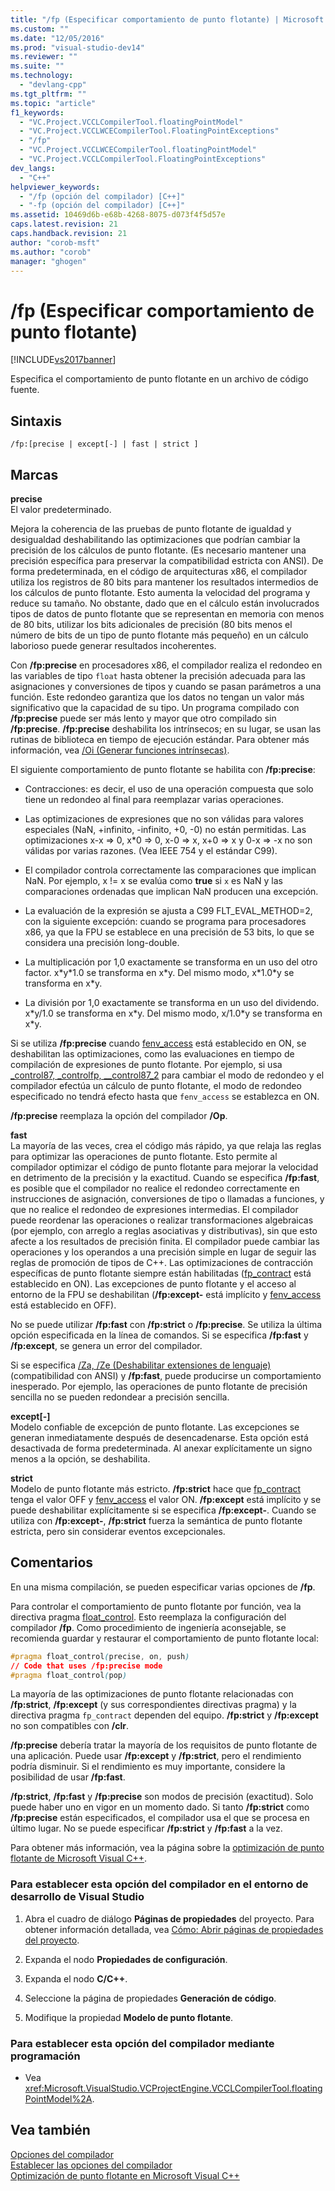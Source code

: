 ```yaml
---
title: "/fp (Especificar comportamiento de punto flotante) | Microsoft Docs"
ms.custom: ""
ms.date: "12/05/2016"
ms.prod: "visual-studio-dev14"
ms.reviewer: ""
ms.suite: ""
ms.technology: 
  - "devlang-cpp"
ms.tgt_pltfrm: ""
ms.topic: "article"
f1_keywords: 
  - "VC.Project.VCCLCompilerTool.floatingPointModel"
  - "VC.Project.VCCLWCECompilerTool.FloatingPointExceptions"
  - "/fp"
  - "VC.Project.VCCLWCECompilerTool.floatingPointModel"
  - "VC.Project.VCCLCompilerTool.FloatingPointExceptions"
dev_langs: 
  - "C++"
helpviewer_keywords: 
  - "/fp (opción del compilador) [C++]"
  - "-fp (opción del compilador) [C++]"
ms.assetid: 10469d6b-e68b-4268-8075-d073f4f5d57e
caps.latest.revision: 21
caps.handback.revision: 21
author: "corob-msft"
ms.author: "corob"
manager: "ghogen"
---
```

# /fp (Especificar comportamiento de punto flotante)
[!INCLUDE[vs2017banner](../../assembler/inline/includes/vs2017banner.md)]

Especifica el comportamiento de punto flotante en un archivo de código fuente.  
  
## Sintaxis  
  
```  
/fp:[precise | except[-] | fast | strict ]  
```  
  
## Marcas  
 **precise**  
 El valor predeterminado.  
  
 Mejora la coherencia de las pruebas de punto flotante de igualdad y desigualdad deshabilitando las optimizaciones que podrían cambiar la precisión de los cálculos de punto flotante. \(Es necesario mantener una precisión específica para preservar la compatibilidad estricta con ANSI\). De forma predeterminada, en el código de arquitecturas x86, el compilador utiliza los registros de 80 bits para mantener los resultados intermedios de los cálculos de punto flotante.  Esto aumenta la velocidad del programa y reduce su tamaño.  No obstante, dado que en el cálculo están involucrados tipos de datos de punto flotante que se representan en memoria con menos de 80 bits, utilizar los bits adicionales de precisión \(80 bits menos el número de bits de un tipo de punto flotante más pequeño\) en un cálculo laborioso puede generar resultados incoherentes.  
  
 Con **\/fp:precise** en procesadores x86, el compilador realiza el redondeo en las variables de tipo `float` hasta obtener la precisión adecuada para las asignaciones y conversiones de tipos y cuando se pasan parámetros a una función.  Este redondeo garantiza que los datos no tengan un valor más significativo que la capacidad de su tipo.  Un programa compilado con **\/fp:precise** puede ser más lento y mayor que otro compilado sin **\/fp:precise**.  **\/fp:precise** deshabilita los intrínsecos; en su lugar, se usan las rutinas de biblioteca en tiempo de ejecución estándar.  Para obtener más información, vea [\/Oi \(Generar funciones intrínsecas\)](../../build/reference/oi-generate-intrinsic-functions.md).  
  
 El siguiente comportamiento de punto flotante se habilita con **\/fp:precise**:  
  
-   Contracciones: es decir, el uso de una operación compuesta que solo tiene un redondeo al final para reemplazar varias operaciones.  
  
-   Las optimizaciones de expresiones que no son válidas para valores especiales \(NaN, \+infinito, \-infinito, \+0, \-0\) no están permitidas.  Las optimizaciones x\-x \=\> 0, x\*0 \=\> 0, x\-0 \=\> x, x\+0 \=\> x y 0\-x \=\> \-x no son válidas por varias razones. \(Vea IEEE 754 y el estándar C99\).  
  
-   El compilador controla correctamente las comparaciones que implican NaN.  Por ejemplo, x \!\= x se evalúa como **true** si `x` es NaN y las comparaciones ordenadas que implican NaN producen una excepción.  
  
-   La evaluación de la expresión se ajusta a C99 FLT\_EVAL\_METHOD\=2, con la siguiente excepción: cuando se programa para procesadores x86, ya que la FPU se establece en una precisión de 53 bits, lo que se considera una precisión long\-double.  
  
-   La multiplicación por 1,0 exactamente se transforma en un uso del otro factor.  x\*y\*1.0 se transforma en x\*y.  Del mismo modo, x\*1.0\*y se transforma en x\*y.  
  
-   La división por 1,0 exactamente se transforma en un uso del dividendo.  x\*y\/1.0 se transforma en x\*y.  Del mismo modo, x\/1.0\*y se transforma en x\*y.  
  
 Si se utiliza **\/fp:precise** cuando [fenv\_access](../../preprocessor/fenv-access.md) está establecido en ON, se deshabilitan las optimizaciones, como las evaluaciones en tiempo de compilación de expresiones de punto flotante.  Por ejemplo, si usa [\_control87, \_controlfp, \_\_control87\_2](../../c-runtime-library/reference/control87-controlfp-control87-2.md) para cambiar el modo de redondeo y el compilador efectúa un cálculo de punto flotante, el modo de redondeo especificado no tendrá efecto hasta que `fenv_access` se establezca en ON.  
  
 **\/fp:precise** reemplaza la opción del compilador **\/Op**.  
  
 **fast**  
 La mayoría de las veces, crea el código más rápido, ya que relaja las reglas para optimizar las operaciones de punto flotante.  Esto permite al compilador optimizar el código de punto flotante para mejorar la velocidad en detrimento de la precisión y la exactitud.  Cuando se especifica **\/fp:fast**, es posible que el compilador no realice el redondeo correctamente en instrucciones de asignación, conversiones de tipo o llamadas a funciones, y que no realice el redondeo de expresiones intermedias.  El compilador puede reordenar las operaciones o realizar transformaciones algebraicas \(por ejemplo, con arreglo a reglas asociativas y distributivas\), sin que esto afecte a los resultados de precisión finita.  El compilador puede cambiar las operaciones y los operandos a una precisión simple en lugar de seguir las reglas de promoción de tipos de C\+\+.  Las optimizaciones de contracción específicas de punto flotante siempre están habilitadas \([fp\_contract](../../preprocessor/fp-contract.md) está establecido en ON\).  Las excepciones de punto flotante y el acceso al entorno de la FPU se deshabilitan \(**\/fp:except\-** está implícito y [fenv\_access](../../preprocessor/fenv-access.md) está establecido en OFF\).  
  
 No se puede utilizar **\/fp:fast** con **\/fp:strict** o **\/fp:precise**.  Se utiliza la última opción especificada en la línea de comandos.  Si se especifica **\/fp:fast** y **\/fp:except**, se genera un error del compilador.  
  
 Si se especifica [\/Za, \/Ze \(Deshabilitar extensiones de lenguaje\)](../../build/reference/za-ze-disable-language-extensions.md) \(compatibilidad con ANSI\) y **\/fp:fast**, puede producirse un comportamiento inesperado.  Por ejemplo, las operaciones de punto flotante de precisión sencilla no se pueden redondear a precisión sencilla.  
  
 **except\[\-\]**  
 Modelo confiable de excepción de punto flotante.  Las excepciones se generan inmediatamente después de desencadenarse.  Esta opción está desactivada de forma predeterminada.  Al anexar explícitamente un signo menos a la opción, se deshabilita.  
  
 **strict**  
 Modelo de punto flotante más estricto.  **\/fp:strict** hace que [fp\_contract](../../preprocessor/fp-contract.md) tenga el valor OFF y [fenv\_access](../../preprocessor/fenv-access.md) el valor ON.  **\/fp:except** está implícito y se puede deshabilitar explícitamente si se especifica **\/fp:except\-**.  Cuando se utiliza con **\/fp:except\-**, **\/fp:strict** fuerza la semántica de punto flotante estricta, pero sin considerar eventos excepcionales.  
  
## Comentarios  
 En una misma compilación, se pueden especificar varias opciones de **\/fp**.  
  
 Para controlar el comportamiento de punto flotante por función, vea la directiva pragma [float\_control](../../preprocessor/float-control.md).  Esto reemplaza la configuración del compilador **\/fp**.  Como procedimiento de ingeniería aconsejable, se recomienda guardar y restaurar el comportamiento de punto flotante local:  
  
```css  
#pragma float_control(precise, on, push)  
// Code that uses /fp:precise mode  
#pragma float_control(pop)  
```  
  
 La mayoría de las optimizaciones de punto flotante relacionadas con **\/fp:strict**, **\/fp:except** \(y sus correspondientes directivas pragma\) y la directiva pragma `fp_contract` dependen del equipo.  **\/fp:strict** y **\/fp:except** no son compatibles con **\/clr**.  
  
 **\/fp:precise** debería tratar la mayoría de los requisitos de punto flotante de una aplicación.  Puede usar **\/fp:except** y **\/fp:strict**, pero el rendimiento podría disminuir.  Si el rendimiento es muy importante, considere la posibilidad de usar **\/fp:fast**.  
  
 **\/fp:strict**, **\/fp:fast** y **\/fp:precise** son modos de precisión \(exactitud\).  Solo puede haber uno en vigor en un momento dado.  Si tanto **\/fp:strict** como **\/fp:precise** están especificados, el compilador usa el que se procesa en último lugar.  No se puede especificar **\/fp:strict** y **\/fp:fast** a la vez.  
  
 Para obtener más información, vea la página sobre la [optimización de punto flotante de Microsoft Visual C\+\+](http://msdn.microsoft.com/library/aa289157.aspx).  
  
### Para establecer esta opción del compilador en el entorno de desarrollo de Visual Studio  
  
1.  Abra el cuadro de diálogo **Páginas de propiedades** del proyecto.  Para obtener información detallada, vea [Cómo: Abrir páginas de propiedades del proyecto](../../misc/how-to-open-project-property-pages.md).  
  
2.  Expanda el nodo **Propiedades de configuración**.  
  
3.  Expanda el nodo **C\/C\+\+**.  
  
4.  Seleccione la página de propiedades **Generación de código**.  
  
5.  Modifique la propiedad **Modelo de punto flotante**.  
  
### Para establecer esta opción del compilador mediante programación  
  
-   Vea <xref:Microsoft.VisualStudio.VCProjectEngine.VCCLCompilerTool.floatingPointModel%2A>.  
  
## Vea también  
 [Opciones del compilador](../../build/reference/compiler-options.md)   
 [Establecer las opciones del compilador](../../build/reference/setting-compiler-options.md)   
 [Optimización de punto flotante en Microsoft Visual C\+\+](http://msdn.microsoft.com/library/aa289157.aspx)